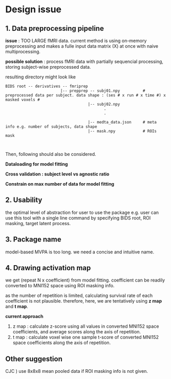 # Design issue


## 1. Data preprocessing pipeline

**issue** : TOO LARGE fMRI data. current method is using on-memory preprocessing and makes a fulle input data matrix (X) at once with naive multiprocessing.

**possible solution** : process fMRI data with partially sequencial processing, storing subject-wise preprocessed data.

resulting directory might look like

```
BIDS root -- derivatives -- fmriprep
                        |-- prepprep -- subj01.npy          # preprocessed data per subject. data shape : (ses # x run # x time #) x masked voxels #
                                    |-- subj02.npy
                                           .
                                           .
                                           
                                    |-- medta_data.json     # meta info e.g. number of subjects, data shape
                                    |-- mask.npy            # ROIs mask
                                           
                          

```

Then, following should also be considered. 

**Dataloading for model fitting**

**Cross validation : subject level vs agnostic ratio**

**Constrain on max number of data for model fitting**



## 2. Usability

the optimal level of abstraction for user to use the package e.g. user can use this tool with a single line command by specifying BIDS root, ROI masking, target latent process.

## 3. Package name

model-based MVPA is too long. we need a concise and intuitive name. 

## 4. Drawing activation map

we get (repeat N x coefficient) from model fitting. coefficient can be readily converted to MNI152 space using ROI masking info. 

as the number of repetition is limited, calculating survival rate of each coefficient is not plausible. therefore, here, we are tentatively using **z map** and **t map**.

**current approach** 


1) z map : calculate z-score using all values in converted MNI152 space coefficients, and average scores along the axis of repetition. 
2) t map : calculate voxel wise one sample t-score of converted MNI152 space coefficients along the axis of repetition.

## Other suggestion

CJC ) use 8x8x8 mean pooled data if ROI masking info is not given.

